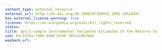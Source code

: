 ```yaml
---
content_type: external-resource
external_url: http://dx.doi.org/10.1080/07350015.1995.10524597
has_external_license_warning: true
license: https://en.wikipedia.org/wiki/All_rights_reserved
status: ''
title: Split-sample Instrumental Variables Estimates of the Returns to Schooling
uid: 63c15f8a-7d66-4995-bf49-78512c6679eb
wayback_url: ''
---
```

